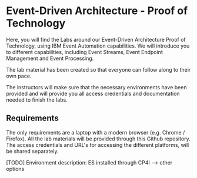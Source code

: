# Event-Driven Architecture - Proof of Technology

Here, you will find the Labs around our Event-Driven Architecture Proof of Technology, using IBM Event Automation capabilities.
We will introduce you to different capabilities, including Event Streams, Event Endpoint Management and Event Processing.

The lab material has been created so that everyone can follow along to their own pace.

The instructors will make sure that the necessary environments have been provided and will provide you all access credentials and documentation needed to finish the labs.

## Requirements

The only requirements are a laptop with a modern browser (e.g. Chrome / Firefox).
All the lab materials will be provided through this Github repository.
The access credentials and URL's for accessing the different platforms, will be shared separately.

[TODO]
Environment description: ES installed through CP4I --> other options
